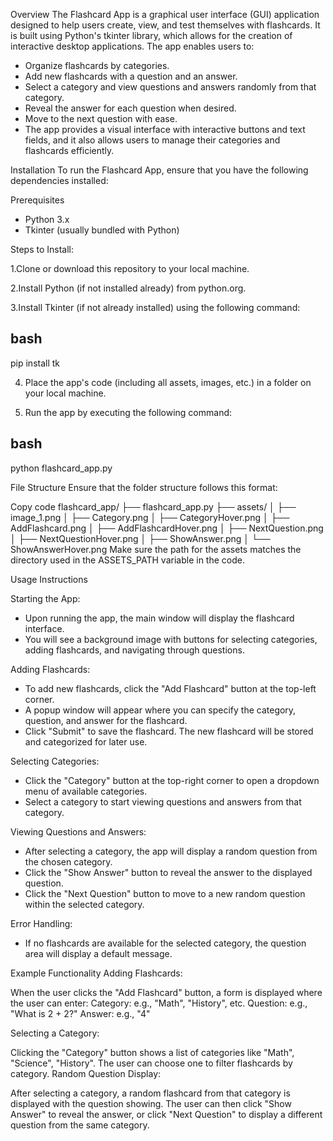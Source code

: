 Overview
The Flashcard App is a graphical user interface (GUI) application designed to help users create, view, and test themselves with flashcards. It is built using Python's tkinter library, which allows for the creation of interactive desktop applications. The app enables users to:

- Organize flashcards by categories.
- Add new flashcards with a question and an answer.
- Select a category and view questions and answers randomly from that category.
- Reveal the answer for each question when desired.
- Move to the next question with ease.
- The app provides a visual interface with interactive buttons and text fields, and it also allows users to manage their categories and flashcards efficiently.

Installation
To run the Flashcard App, ensure that you have the following dependencies installed:

Prerequisites
- Python 3.x
- Tkinter (usually bundled with Python)

Steps to Install:

1.Clone or download this repository to your local machine.

2.Install Python (if not installed already) from python.org.

3.Install Tkinter (if not already installed) using the following command:

bash
-----------
pip install tk


4. Place the app's code (including all assets, images, etc.) in a folder on your local machine.

5. Run the app by executing the following command:

bash
----------------------
python flashcard_app.py

File Structure
Ensure that the folder structure follows this format:

Copy code
flashcard_app/
├── flashcard_app.py
├── assets/
│   ├── image_1.png
│   ├── Category.png
│   ├── CategoryHover.png
│   ├── AddFlashcard.png
│   ├── AddFlashcardHover.png
│   ├── NextQuestion.png
│   ├── NextQuestionHover.png
│   ├── ShowAnswer.png
│   └── ShowAnswerHover.png
Make sure the path for the assets matches the directory used in the ASSETS_PATH variable in the code.



Usage Instructions

Starting the App:
- Upon running the app, the main window will display the flashcard interface.
- You will see a background image with buttons for selecting categories, adding flashcards, and navigating through questions.


Adding Flashcards:
- To add new flashcards, click the "Add Flashcard" button at the top-left corner.
- A popup window will appear where you can specify the category, question, and answer for the flashcard.
- Click "Submit" to save the flashcard. The new flashcard will be stored and categorized for later use.


Selecting Categories:
- Click the "Category" button at the top-right corner to open a dropdown menu of available categories.
- Select a category to start viewing questions and answers from that category.


Viewing Questions and Answers:
- After selecting a category, the app will display a random question from the chosen category.
- Click the "Show Answer" button to reveal the answer to the displayed question.
- Click the "Next Question" button to move to a new random question within the selected category.


Error Handling:
- If no flashcards are available for the selected category, the question area will display a default message.


Example Functionality
Adding Flashcards:

When the user clicks the "Add Flashcard" button, a form is displayed where the user can enter:
Category: e.g., "Math", "History", etc.
Question: e.g., "What is 2 + 2?"
Answer: e.g., "4"

Selecting a Category:

Clicking the "Category" button shows a list of categories like "Math", "Science", "History". The user can choose one to filter flashcards by category.
Random Question Display:

After selecting a category, a random flashcard from that category is displayed with the question showing.
The user can then click "Show Answer" to reveal the answer, or click "Next Question" to display a different question from the same category.